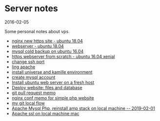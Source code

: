 Server notes
================
2016-02-05



Some personal notes about vps



- [nginx new https site - ubuntu 18.04](https://github.com/lingtalfi/server-notes/blob/master/doc/nginx-new-https-site.md)
- [webserver - ubuntu 18.04](https://github.com/lingtalfi/server-notes/blob/master/doc/webserver-ubuntu18.04.md)
- [mysql cold backup on ubuntu 16.04](https://github.com/lingtalfi/server-notes/blob/master/doc/mysql-cold-backup-ubuntu16.04.md)
- [https webserver from scratch - ubuntu 16.04 xenial](https://github.com/lingtalfi/server-notes/blob/master/doc/https-webserver-from-scratch.md)
- [change ssh port](https://github.com/lingtalfi/server-notes/blob/master/doc/change-ssh-port.md)
- [ling apache](https://github.com/lingtalfi/server-notes/blob/master/doc/ling-apache.md)
- [install universe and kamille environment](https://github.com/lingtalfi/server-notes/blob/master/doc/install-universe-and-kamille.md)
- [create mysql account](https://github.com/lingtalfi/server-notes/blob/master/doc/create-mysql-account.md)
- [Install ubuntu web server on a fresh host](https://github.com/lingtalfi/server-notes/blob/master/doc/install-ubuntu-webserver.md)
- [Deploy website: files and database](https://github.com/lingtalfi/server-notes/blob/master/doc/deploy-website.md)
- [git pull request memo](https://github.com/lingtalfi/server-notes/blob/master/doc/git-pull-request.md)
- [nginx conf memo for simple php website](https://github.com/lingtalfi/server-notes/blob/master/doc/nginx.simple_php.conf)
- [my git local flow](https://github.com/lingtalfi/server-notes/blob/master/doc/my-git-local-flow.md)
- [Apache Mysql Php, reinstall amp stack on local machine -- 2019-02-01](https://github.com/lingtalfi/server-notes/blob/master/doc/amp-2019-02-01.md)
- [Apache ssl on local machine mac](https://github.com/lingtalfi/server-notes/blob/master/doc/apache-ssl-on-local-machine-mac.md)
